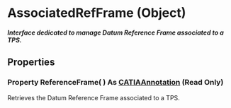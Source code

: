 # AssociatedRefFrame (Object)

**_Interface dedicated to manage Datum Reference Frame associated to a TPS._**

## Properties

### Property **ReferenceFrame**( ) As [CATIAAnnotation](../CATTPSInterfaces/interface_Annotation_22454.md) (Read Only)

Retrieves the Datum Reference Frame associated to a TPS.